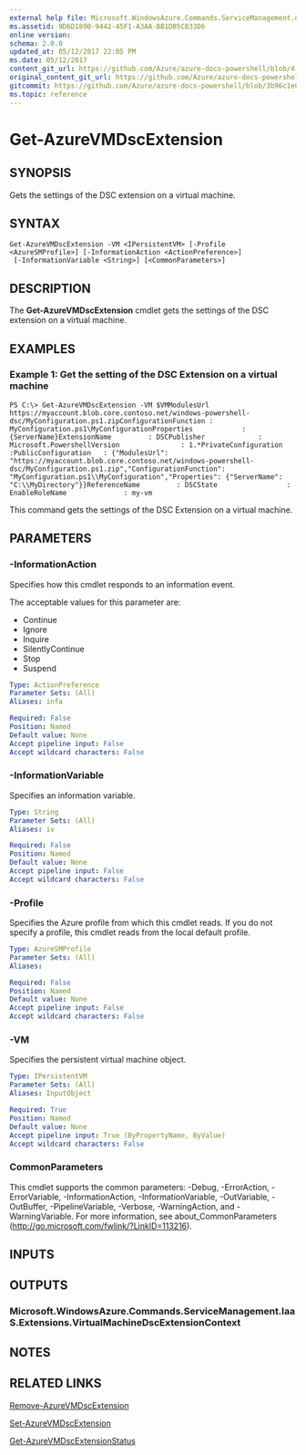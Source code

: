 ```yaml
---
external help file: Microsoft.WindowsAzure.Commands.ServiceManagement.dll-Help.xml
ms.assetid: 9D6D1890-9442-45F1-A3AA-BB1DB5CB33D6
online version:
schema: 2.0.0
updated_at: 05/12/2017 22:05 PM
ms.date: 05/12/2017
content_git_url: https://github.com/Azure/azure-docs-powershell/blob/4.1.0/azureps-cmdlets-docs/ServiceManagement/Azure/v4.0.0/Get-AzureVMDscExtension.md
original_content_git_url: https://github.com/Azure/azure-docs-powershell/blob/4.1.0/azureps-cmdlets-docs/ServiceManagement/Azure/v4.0.0/Get-AzureVMDscExtension.md
gitcommit: https://github.com/Azure/azure-docs-powershell/blob/3b96c1e0b28fc56dfbf6de55728d5478e0d02def
ms.topic: reference
---
```


# Get-AzureVMDscExtension

## SYNOPSIS
Gets the settings of the DSC extension on a virtual machine.

## SYNTAX

```
Get-AzureVMDscExtension -VM <IPersistentVM> [-Profile <AzureSMProfile>] [-InformationAction <ActionPreference>]
 [-InformationVariable <String>] [<CommonParameters>]
```

## DESCRIPTION
The **Get-AzureVMDscExtension** cmdlet gets the settings of the DSC extension on a virtual machine.

## EXAMPLES

### Example 1: Get the setting of the DSC Extension on a virtual machine
```
PS C:\> Get-AzureVMDscExtension -VM $VMModulesUrl
https://myaccount.blob.core.contoso.net/windows-powershell-dsc/MyConfiguration.ps1.zipConfigurationFunction : MyConfiguration.ps1\MyConfigurationProperties            : {ServerName}ExtensionName         : DSCPublisher             : Microsoft.PowershellVersion               : 1.*PrivateConfiguration  :PublicConfiguration   : {"ModulesUrl": "https://myaccount.blob.core.contoso.net/windows-powershell-dsc/MyConfiguration.ps1.zip","ConfigurationFunction": "MyConfiguration.ps1\\MyConfiguration","Properties": {"ServerName": "C:\\MyDirectory"}}ReferenceName         : DSCState                 : EnableRoleName              : my-vm
```

This command gets the settings of the DSC Extension on a virtual machine.

## PARAMETERS

### -InformationAction
Specifies how this cmdlet responds to an information event.

The acceptable values for this parameter are:

- Continue
- Ignore
- Inquire
- SilentlyContinue
- Stop
- Suspend

```yaml
Type: ActionPreference
Parameter Sets: (All)
Aliases: infa

Required: False
Position: Named
Default value: None
Accept pipeline input: False
Accept wildcard characters: False
```

### -InformationVariable
Specifies an information variable.

```yaml
Type: String
Parameter Sets: (All)
Aliases: iv

Required: False
Position: Named
Default value: None
Accept pipeline input: False
Accept wildcard characters: False
```

### -Profile
Specifies the Azure profile from which this cmdlet reads.
If you do not specify a profile, this cmdlet reads from the local default profile.

```yaml
Type: AzureSMProfile
Parameter Sets: (All)
Aliases: 

Required: False
Position: Named
Default value: None
Accept pipeline input: False
Accept wildcard characters: False
```

### -VM
Specifies the persistent virtual machine object.

```yaml
Type: IPersistentVM
Parameter Sets: (All)
Aliases: InputObject

Required: True
Position: Named
Default value: None
Accept pipeline input: True (ByPropertyName, ByValue)
Accept wildcard characters: False
```

### CommonParameters
This cmdlet supports the common parameters: -Debug, -ErrorAction, -ErrorVariable, -InformationAction, -InformationVariable, -OutVariable, -OutBuffer, -PipelineVariable, -Verbose, -WarningAction, and -WarningVariable. For more information, see about_CommonParameters (http://go.microsoft.com/fwlink/?LinkID=113216).

## INPUTS

## OUTPUTS

### Microsoft.WindowsAzure.Commands.ServiceManagement.IaaS.Extensions.VirtualMachineDscExtensionContext

## NOTES

## RELATED LINKS

[Remove-AzureVMDscExtension](./Remove-AzureVMDscExtension.md)

[Set-AzureVMDscExtension](./Set-AzureVMDscExtension.md)

[Get-AzureVMDscExtensionStatus](./Get-AzureVMDscExtensionStatus.md)


